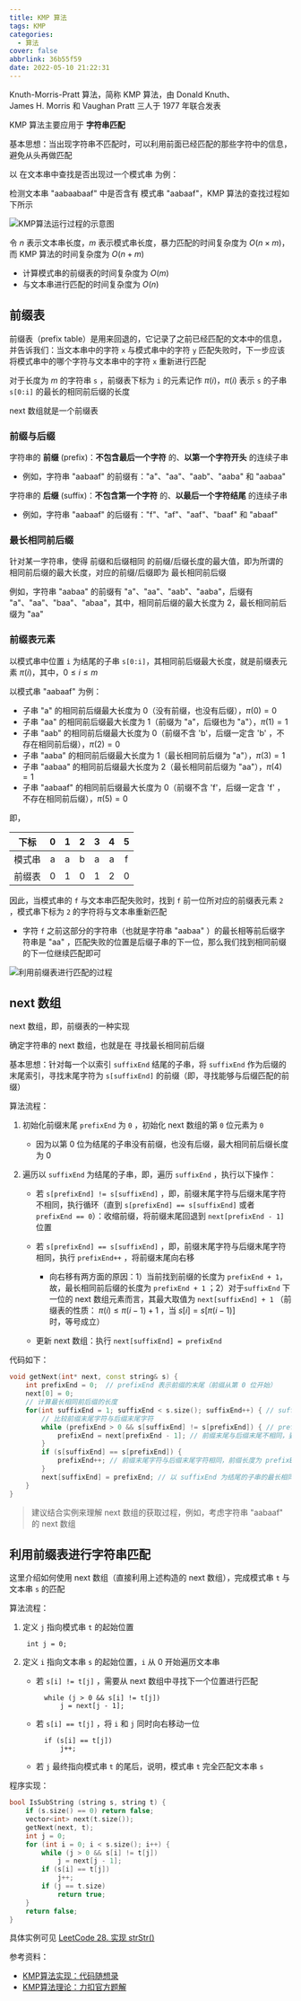 ```yaml
---
title: KMP 算法
tags: KMP
categories:
  - 算法
cover: false
abbrlink: 36b55f59
date: 2022-05-10 21:22:31
---
```


Knuth-Morris-Pratt 算法，简称 KMP 算法，由 Donald Knuth、James H. Morris 和 Vaughan Pratt 三人于 1977 年联合发表

KMP 算法主要应用于 **字符串匹配**

基本思想：当出现字符串不匹配时，可以利用前面已经匹配的那些字符中的信息，避免从头再做匹配

以 在文本串中查找是否出现过一个模式串 为例：

检测文本串 "aabaabaaf" 中是否含有 模式串 "aabaaf"，KMP 算法的查找过程如下所示

![KMP算法运行过程的示意图](https://code-thinking.cdn.bcebos.com/gifs/KMP%E7%B2%BE%E8%AE%B21.gif)

[^_^]:

    - 若采用暴力匹配，即，首先检查以第一个字符 'a' 开头的子串是否可以与 "aabaaf" 相匹配，发现子串 "aabaab" 的第二个 'b' 无法与 "aabaaf" 对应位置上的 'f' 匹配，于是，重新检查字符串 "aabaabaaf" 中以第二个字符 'a' 开头的子串是否可以与 "aabaaf" 相匹配，依此类推
    - 若采用 KMP 算法，当发现子串 "aabaab" 的第二个 'b' 无法与 "aabaaf" 对应位置上的 'f' 匹配时，会利用此前已经匹配的子串 "aabaa" 的信息，以确定下一步的匹配起点


<!-- 
可以看出，如果暴力匹配，会当发现不匹配时，需要对模式串从头开始匹配，但如果使用 KMP ，就不会从头匹配，而是从上次已经匹配的内容开始匹配，即，找到模式串中下标为 2 的字符 'b' 继续开始匹配 -->

令 $n$ 表示文本串长度，$m$ 表示模式串长度，暴力匹配的时间复杂度为 $O(n \times m)$，而 KMP 算法的时间复杂度为 $O(n + m)$
 - 计算模式串的前缀表的时间复杂度为 $O(m)$
 - 与文本串进行匹配的时间复杂度为 $O(n)$


## 前缀表

前缀表（prefix table）是用来回退的，它记录了之前已经匹配的文本中的信息，并告诉我们：当文本串中的字符 `x` 与模式串中的字符 `y` 匹配失败时，下一步应该将模式串中的哪个字符与文本串中的字符 `x` 重新进行匹配

[^_^]: 被注释掉了

    例如，文本串字符 `b` 与模式串 `f` 不匹配时，前缀表会告知，应将模式串中的 `b` 与文本串的 `b` 进行匹配
    - 因为模式串字符 `f` 前面的 "aa" 与文本串字符 `b` 前面的 "aa" 是匹配的，而模式串字符 `b` 前面也有一个 "aa" ，因此，模式串字符 `b` 前面的 "aa" 也可以与文本串字符 `b` 前面的 "aa" 相匹配，故而可以将这两个 "aa" 进行匹配，并检查 "aa" 后面的对应字符是否匹配

    对应的，这也就是前缀表的工作原理：匹配失败位置前一位的前缀表元素，记录了匹配成功子串（`"aabaa"`）的最长相同前后缀（`"aa"`）的长度（`2`），该长度对应的位置，即为下一步匹配的起点（将模式串下标为 `2` 的字符与文本串的 `b` 匹配）

<!-- 前缀表中，下标为 `i` 的元素，记录了 “ 在模式串里边，以下标 `i` 结束的子串有多大长度的相同前缀后缀，即，相同前后缀的最大长度 ” -->

对于长度为 $m$ 的字符串 `s` ，前缀表下标为 `i` 的元素记作 $\pi (i)$，$\pi (i)$ 表示 `s` 的子串 `s[0:i]` 的最长的相同前后缀的长度

next 数组就是一个前缀表

### 前缀与后缀

字符串的 **前缀** (prefix)：**不包含最后一个字符** 的、**以第一个字符开头** 的连续子串
 - 例如，字符串 "aabaaf" 的前缀有："a"、"aa"、"aab"、"aaba" 和 "aabaa"

字符串的 **后缀** (suffix)：**不包含第一个字符** 的、**以最后一个字符结尾** 的连续子串
 - 例如，字符串 "aabaaf" 的后缀有："f"、"af"、"aaf"、"baaf" 和 "abaaf"

### 最长相同前后缀

针对某一字符串，使得 前缀和后缀相同 的前缀/后缀长度的最大值，即为所谓的 相同前后缀的最大长度，对应的前缀/后缀即为 最长相同前后缀

例如，字符串 "aabaa" 的前缀有 "a"、"aa"、"aab"、"aaba"，后缀有 "a"、"aa"、"baa"、"abaa"，其中，相同前后缀的最大长度为 2，最长相同前后缀为 "aa"


### 前缀表元素

以模式串中位置 `i` 为结尾的子串 `s[0:i]`，其相同前后缀最大长度，就是前缀表元素 $\pi (i)$，其中，$0 \le i \le m$

以模式串 "aabaaf" 为例：

 - 子串 "a" 的相同前后缀最大长度为 0（没有前缀，也没有后缀），$\pi (0) = 0$
 - 子串 "aa" 的相同前后缀最大长度为 1（前缀为 "a"，后缀也为 "a"），$\pi (1) = 1$
 - 子串 "aab" 的相同前后缀最大长度为 0（前缀不含 'b'，后缀一定含 'b' ，不存在相同前后缀），$\pi (2) = 0$
 - 子串 "aaba" 的相同前后缀最大长度为 1（最长相同前后缀为 "a"），$\pi (3) = 1$
 - 子串 "aabaa" 的相同前后缀最大长度为 2（最长相同前后缀为 "aa"），$\pi (4) = 1$
 - 子串 "aabaaf" 的相同前后缀最大长度为 0（前缀不含 'f'，后缀一定含 'f' ，不存在相同前后缀），$\pi (5) = 0$

即，

| 下标 | 0 | 1 | 2 | 3 | 4 | 5 |
| :-: | :-: | :-: | :-: | :-: | :-: | :-: |
| 模式串 | a | a | b | a | a | f |
| 前缀表 | 0 | 1 | 0 | 1 | 2 | 0 |

因此，当模式串的 `f` 与文本串匹配失败时，找到 `f` 前一位所对应的前缀表元素 `2` ，模式串下标为 `2` 的字符将与文本串重新匹配
 - 字符 `f` 之前这部分的字符串（也就是字符串 "aabaa" ）的最长相等前后缀字符串是 "aa" ，匹配失败的位置是后缀子串的下一位，那么我们找到相同前缀的下一位继续匹配即可

![利用前缀表进行匹配的过程](https://code-thinking.cdn.bcebos.com/gifs/KMP%E7%B2%BE%E8%AE%B22.gif)



[^_^]: 这里被注释掉了

    ### 前缀表的性质

    1. $\pi (i) \le \pi (i - 1) + 1$
        - 依据 $\pi (i)$ 定义可得：$s[0 : \pi(i) - 1] = s[i - \pi(i) + 1 : i]$，将两区间的右端点同时左移，可得：$s[0: \pi (i) - 2] = s[i - \pi(i) + 1: i - 1]$
        - 依据 $\pi (i - 1)$ 定义，$\pi (i)$ 是相同前后缀的最大长度，因此，与后缀相同的前缀的长度应满足 $\pi (i) - 1 \le \pi (i - 1)$，即，$\pi (i) \le \pi (i - 1) + 1$

    2. 若 $s[i] = s[\pi (i - 1)]$ ，则 $\pi (i) = \pi (i - 1) + 1$
        - 依据 $\pi (i - 1)$ 定义可得：$s[0: \pi (i - 1) - 1] = s[i - \pi(i - 1) : i - 1]$
        - 由 $s[i] = s[\pi (i - 1)]$ 可得，$s[0: \pi (i - 1)] = s[i - \pi(i - 1) : i]$
        - 依据 $\pi (i)$ 定义，$\pi (i)$ 是相同前后缀的最大长度，故，$\pi (i)$ 不小于当前相同前后缀的长度，即，$\pi (i) \ge \pi (i - 1) + 1$
        - 结合第一个性质，可得，$\pi (i) = \pi (i - 1) + 1$


    ### 前缀表的计算方法

    1. 设定 $\pi (i) = j + 1$，$j$ 的初始值为 $\pi(i - 1)$

    2. 不断迭代 $j$，即，令 $j$ 变为 $\pi (j - 1)$，直到 $s[i] = s[j]$ 或 $j = 0$ 结束
        - 如果最终找到 $j$ 使得 $s[i] = s[j]$），那么 $\pi(i) = j + 1$
        - 如果最终 $j = 0$，则 $\pi (i) = 0$


## next 数组

next 数组，即，前缀表的一种实现

确定字符串的 next 数组，也就是在 寻找最长相同前后缀

基本思想：针对每一个以索引 `suffixEnd` 结尾的子串，将 `suffixEnd` 作为后缀的末尾索引，寻找末尾字符为 `s[suffixEnd]` 的前缀（即，寻找能够与后缀匹配的前缀）

算法流程：

1. 初始化前缀末尾 `prefixEnd` 为 `0` ，初始化 next 数组的第 `0` 位元素为 `0` 
    - 因为以第 0 位为结尾的子串没有前缀，也没有后缀，最大相同前后缀长度为 0

2. 遍历以 `suffixEnd` 为结尾的子串，即，遍历 `suffixEnd` ，执行以下操作：

    - 若 `s[prefixEnd] != s[suffixEnd]` ，即，前缀末尾字符与后缀末尾字符不相同，执行循环（直到 `s[prefixEnd] == s[suffixEnd]` 或者 `prefixEnd == 0`）：收缩前缀，将前缀末尾回退到 `next[prefixEnd - 1]` 位置

    - 若 `s[prefixEnd] == s[suffixEnd]` ，即，前缀末尾字符与后缀末尾字符相同，执行 `prefixEnd++` ，将前缀末尾向右移

      - 向右移有两方面的原因：1）当前找到前缀的长度为 `prefixEnd + 1`，故，最长相同前后缀的长度为 `prefixEnd + 1` ；2）对于`suffixEnd` 下一位的 next 数组元素而言，其最大取值为 `next[suffixEnd] + 1` （前缀表的性质： $\pi (i) \le \pi (i - 1) + 1$ ，当 $s[i] = s[\pi (i - 1)]$ 时，等号成立）

    - 更新 next 数组：执行 `next[suffixEnd] = prefixEnd`

代码如下：

```cpp
void getNext(int* next, const string& s) {
    int prefixEnd = 0;  // prefixEnd 表示前缀的末尾（前缀从第 0 位开始）
    next[0] = 0;
    // 计算最长相同前后缀的长度
    for(int suffixEnd = 1; suffixEnd < s.size(); suffixEnd++) { // suffixEnd 表示后缀的末尾（后缀从第 1 位开始）
        // 比较前缀末尾字符与后缀末尾字符
        while (prefixEnd > 0 && s[suffixEnd] != s[prefixEnd]) { // prefixEnd 大于 0 ，因为后续要将 prefixEnd - 1 作为下标
            prefixEnd = next[prefixEnd - 1]; // 前缀末尾与后缀末尾不相同，要将前缀收缩到与后缀相同的情况
        }
        if (s[suffixEnd] == s[prefixEnd]) {
            prefixEnd++; // 前缀末尾字符与后缀末尾字符相同，前缀长度为 prefixEnd + 1，将 prefixEnd 右移
        }
        next[suffixEnd] = prefixEnd; // 以 suffixEnd 为结尾的子串的最长相同前后缀的长度为 prefixEnd
    }
}
```

> 建议结合实例来理解 next 数组的获取过程，例如，考虑字符串 "aabaaf" 的 next 数组


## 利用前缀表进行字符串匹配

这里介绍如何使用 next 数组（直接利用上述构造的 next 数组），完成模式串 `t` 与文本串 `s` 的匹配

算法流程：

1. 定义 `j` 指向模式串 `t` 的起始位置

        int j = 0;

2. 定义 `i` 指向文本串 `s` 的起始位置，`i` 从 0 开始遍历文本串


    - 若 `s[i] != t[j]` ，需要从 next 数组中寻找下一个位置进行匹配

            while (j > 0 && s[i] != t[j])
                j = next[j - 1];

    - 若 `s[i] == t[j]` ，将 `i` 和 `j` 同时向右移动一位

            if (s[i] == t[j])
                j++;

    - 若 `j` 最终指向模式串 `t` 的尾后，说明，模式串 `t` 完全匹配文本串 `s`

程序实现：
```cpp
bool IsSubString (string s, string t) {
    if (s.size() == 0) return false;
    vector<int> next(t.size());
    getNext(next, t);
    int j = 0;
    for (int i = 0; i < s.size(); i++) {
        while (j > 0 && s[i] != t[j])
            j = next[j - 1];
        if (s[i] == t[j])
            j++;
        if (j == t.size)
            return true;
    }
    return false;
}
```

具体实例可见 [LeetCode 28. 实现 strStr()](https://jiankychen.github.io/posts/8f083358)


参考资料：
 - [KMP算法实现：代码随想录](https://www.programmercarl.com/0028.%E5%AE%9E%E7%8E%B0strStr.html)
 - [KMP算法理论：力扣官方题解](https://leetcode.cn/problems/implement-strstr/solution/shi-xian-strstr-by-leetcode-solution-ds6y/)